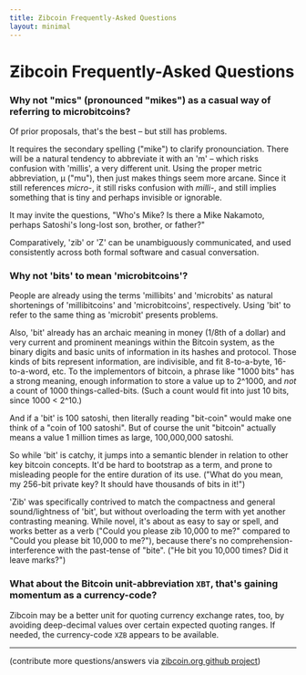 ```yaml
---
title: Ƶibcoin Frequently-Asked Questions
layout: minimal
---
```


# Ƶibcoin Frequently-Asked Questions

### Why not "mics" (pronounced "mikes") as a casual way of referring to microbitcoins?

Of prior proposals, that's the best – but still has problems. 

It requires the secondary spelling ("mike") to clarify pronounciation. There will be a natural tendency to abbreviate it with an 'm' – which risks confusion with 'millis', a very different unit. Using the proper metric abbreviation, µ ("mu"), then just makes things seem more arcane. Since it still references *micro-*, it still risks confusion with *milli-*, and still implies something that is tiny and perhaps invisible or ignorable. 

It may invite the questions, "Who's Mike? Is there a Mike Nakamoto, perhaps Satoshi's long-lost son, brother, or father?"

Comparatively, 'zib' or 'Z' can be unambiguously communicated, and used consistently across both formal software and casual conversation.

### Why not 'bits' to mean 'microbitcoins'?

People are already using the terms 'millibits' and 'microbits' as natural shortenings of 'millibitcoins' and 'microbitcoins', respectively. Using 'bit' to refer to the same thing as 'microbit' presents problems. 

Also, 'bit' already has an archaic meaning in money (1/8th of a dollar) and very current and prominent meanings within the Bitcoin system, as the binary digits and basic units of information in its hashes and protocol. Those kinds of bits represent information, are indivisible, and fit 8-to-a-byte, 16-to-a-word, etc. To the implementors of bitcoin, a phrase like "1000 bits" has a strong meaning, enough information to store a value up to 2^1000, and *not* a count of 1000 things-called-bits. (Such a count would fit into just 10 bits, since 1000 < 2^10.)

And if a 'bit' is 100 satoshi, then literally reading "bit-coin" would make one think of a "coin of 100 satoshi". But of course the unit "bitcoin" actually means a value 1 million times as large, 100,000,000 satoshi. 

So while 'bit' is catchy, it jumps into a semantic blender in relation to other key bitcoin concepts. It'd be hard to bootstrap as a term, and prone to misleading people for the entire duration of its use. ("What do you mean, my 256-bit private key? It should have thousands of bits in it!")

'Zib' was specifically contrived to match the compactness and general sound/lightness of 'bit', but without overloading the term with yet another contrasting meaning. While novel, it's about as easy to say or spell, and works better as a verb ("Could you please zib 10,000 to me?" compared to "Could you please bit 10,000 to me?"), because there's no comprehension-interference with the past-tense of "bite". ("He bit you 10,000 times? Did it leave marks?")

### What about the Bitcoin unit-abbreviation `XBT`, that's gaining momentum as a currency-code?

Zibcoin may be a better unit for quoting currency exchange rates, too, by avoiding deep-decimal values over certain expected quoting ranges. If needed, the currency-code `XZB` appears to be available.

----

(contribute more questions/answers via [zibcoin.org github project](https://github.com/gojomo/zibcoin.org))

